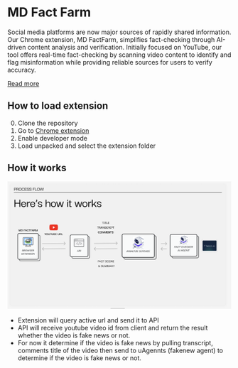 # MD Fact Farm
Social media platforms are now major sources of rapidly shared information. Our Chrome extension, MD FactFarm, simplifies fact-checking through AI-driven content analysis and verification. Initially focused on YouTube, our tool offers real-time fact-checking by scanning video content to identify and flag misinformation while providing reliable sources for users to verify accuracy.

[Read more](https://devpost.com/software/md-factfarm?ref_content=user-portfolio&ref_feature=in_progress)

## How to load extension
0. Clone the repository
1. Go to [Chrome extension](chrome://extensions/)
3. Enable developer mode
4. Load unpacked and select the extension folder


## How it works
![Image](./images/image.png)
- Extension will query active url and send it to API
- API will receive youtube video id from client and return the result whether the video is fake news or not. 
- For now it determine if the video is fake news by pulling transcript, comments title of the video then send to uAgennts (fakenew agent) to determine if the video is fake news or not.